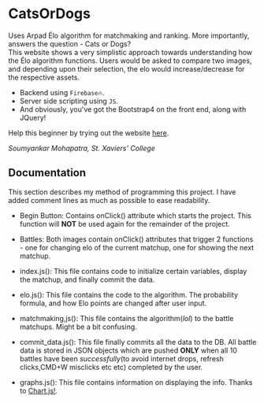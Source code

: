 # CatsOrDogs
Uses Arpad Élo algorithm for matchmaking and ranking. More importantly, answers the question - Cats or Dogs?  
This website shows a very simplistic approach towards understanding how the Élo algorithm functions. Users would be asked to compare two images, and depending upon their selection, the elo would increase/decrease for the respective assets.

- Backend using ```Firebase🔥```.
- Server side scripting using ```JS```.
- And obviously, you've got the Bootstrap4 on the front end, along with JQuery!

Help this beginner by trying out the website [here](https://catsordogs.web.app).

_Soumyankar Mohapatra, St. Xaviers' College_ 

## Documentation

This section describes my method of programming this project. I have added comment lines as much as possible to ease readability.

- Begin Button: Contains onClick() attribute which starts the project. This function will **NOT** be used again for the remainder of the project.

- Battles: Both images contain onClick() attributes that trigger 2 functions - one for changing elo of the current matchup, one for showing the next matchup.

- index.js(): This file contains code to initialize certain variables, display the matchup, and finally commit the data.

- elo.js(): This file contains the code to the algorithm. The probability formula, and how Elo points are changed after user input.

- matchmaking,js(): This file contains the algorithm(_lol_) to the battle matchups. Might be a bit confusing.

- commit_data.js(): This file finally commits all the data to the DB. All battle data is stored in JSON objects which are pushed **ONLY** when all 10 battles have been _successfully_(to avoid internet drops, refresh clicks,CMD+W misclicks etc etc) completed by the user.

- graphs.js(): This file contains information on displaying the info. Thanks to [Chart.js!](https://github.com/chartjs/Chart.js).
